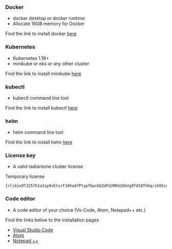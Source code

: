 ### **Docker**

* docker desktop or docker runtime
* Allocate 16GB memory for Docker

Find the link to install docker [here](https://docs.docker.com/get-docker/)

### **Kubernetes**

* Kubernetes 1.18+
* minikube or eks or any other cluster

Find the link to install minikube [here](https://minikube.sigs.k8s.io/docs/start/)


### **kubectl**

* kubectl command line tool

Find the link to install kubectl [here](https://kubernetes.io/docs/tasks/tools/)

### **helm**

* helm command line tool

Find the link to install helm [here](https://helm.sh/docs/intro/install/)

### **License key**

* A valid radiantone cluster license

Temporary license
```
{rlib}x9TJ257h1a3ip9vEtsrF19Xa47PYypfGwc6Q2dPd2MHS26bVg9Td18Th6q/ik93cwsahztfP4HjU39nMxMLY0tDcsXyjlpuagZOUm5Oa3bCsl6qTlJGYnI6gpHyflJmTg5mRmZWltXmgm5qTlpGUmZGepHyhk8zVt8LY0tDcyLXczNzXs87UppKkqXyjnaKUi5KdnZqa4a3ntdjHt9Shng==
```

### **Code editor**

* A code editor of your choice (Vs-Code, Atom, Notepad++ etc.)

Find the links below to the installation pages

* [Visual Studio Code](https://code.visualstudio.com/)
* [Atom](https://atom.io/)
* [Notepad ++](https://notepad-plus-plus.org/downloads/)
